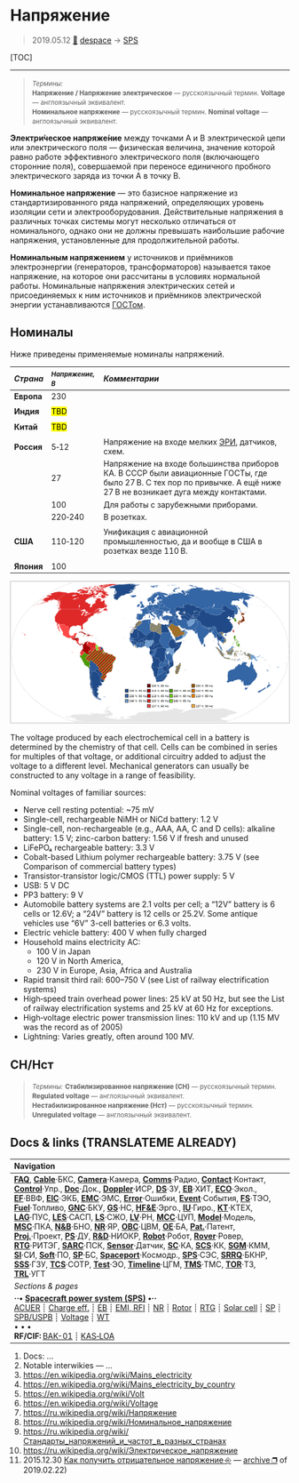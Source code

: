 # Напряжение
> 2019.05.12 [🚀](../index/index.md) [despace](index.md) → [SPS](sps.md)

[TOC]

---

> <small>*Термины:*  
> **Напряжение / Напряжение электрическое** — русскоязычный термин. **Voltage** — англоязычный эквивалент.</small>  
> <small>**Номинальное напряжение** — русскоязычный термин. **Nominal voltage** — англоязычный эквивалент.</small>

**Электри́ческое напряже́ние** между точками A и B электрической цепи или электрического поля — физическая величина, значение которой равно работе эффективного электрического поля (включающего сторонние поля), совершаемой при переносе единичного пробного электрического заряда из точки A в точку B.

**Номинальное напряжение** — это базисное напряжение из стандартизированного ряда напряжений, определяющих уровень изоляции сети и электрооборудования. Действительные напряжения в различных точках системы могут несколько отличаться от номинального, однако они не должны превышать наибольшие рабочие напряжения, установленные для продолжительной работы.

**Номинальным напряжением** у источников и приёмников электроэнергии (генераторов, трансформаторов) называется такое напряжение, на которое они рассчитаны в условиях нормальной работы. Номинальные напряжения электрических сетей и присоединяемых к ним источников и приёмников электрической энергии устанавливаются [ГОСТом](doc.md).



## Номиналы
Ниже приведены применяемые номиналы напряжений.

|*Страна*|<small>*Напряжение, В*</small>|*Комментарии*|
|:--|:--|:--|
|**Европа**|230||
||||
|**Индия**|<mark>TBD</mark>||
||||
|**Китай**|<mark>TBD</mark>||
||||
|**Россия**|5‑12|Напряжение на входе мелких [ЭРИ](elc.md), датчиков, схем.|
||27|Напряжение на входе большинства приборов КА. В СССР были авиационные ГОСТы, где было 27 В. С тех пор по привычке. А ещё ниже 27 В не возникает дуга между контактами.|
||100|Для работы с зарубежными приборами.|
||220‑240|В розетках.|
||||
|**США**|110‑120|Унификация с авиационной промышленностью, да и вообще в США в розетках везде 110 В.|
||||
|**Япония**|100||

![](f/sps/world_map_of_mains_voltages_and_frequencies_detailed.png)

The voltage produced by each electrochemical cell in a battery is determined by the chemistry of that cell. Cells can be combined in series for multiples of that voltage, or additional circuitry added to adjust the voltage to a different level. Mechanical generators can usually be constructed to any voltage in a range of feasibility.

Nominal voltages of familiar sources:

   - Nerve cell resting potential: ~75 mV
   - Single-cell, rechargeable NiMH or NiCd battery: 1.2 V
   - Single-cell, non-rechargeable (e.g., AAA, AA, C and D cells): alkaline battery: 1.5 V; zinc-carbon battery: 1.56 V if fresh and unused
   - LiFePO₄ rechargeable battery: 3.3 V
   - Cobalt-based Lithium polymer rechargeable battery: 3.75 V (see Comparison of commercial battery types)
   - Transistor-transistor logic/CMOS (TTL) power supply: 5 V
   - USB: 5 V DC
   - PP3 battery: 9 V
   - Automobile battery systems are 2.1 volts per cell; a “12V” battery is 6 cells or 12.6V; a “24V” battery is 12 cells or 25.2V. Some antique vehicles use “6V” 3-cell batteries or 6.3 volts.
   - Electric vehicle battery: 400 V when fully charged
   - Household mains electricity AC:
      - 100 V in Japan
       - 120 V in North America,
       - 230 V in Europe, Asia, Africa and Australia
   - Rapid transit third rail: 600–750 V (see List of railway electrification systems)
   - High‑speed train overhead power lines: 25 kV at 50 Hz, but see the List of railway electrification systems and 25 kV at 60 Hz for exceptions.
   - High‑voltage electric power transmission lines: 110 kV and up (1.15 MV was the record as of 2005)
   - Lightning: Varies greatly, often around 100 MV.



## СН/Нст
> <small>*Термины:*</small>
> <small>**Стабилизированное напряжение (СН)** — русскоязычный термин. **Regulated voltage** — англоязычный эквивалент.</small>  
> <small>**Нестабилизированное напряжение (Нст)** — русскоязычный термин. **Unregulated voltage** — англоязычный эквивалент.</small>



<p style="page-break-after:always"> </p>

## Docs & links (TRANSLATEME ALREADY)
|Navigation|
|:--|
|**[FAQ](faq.md)**, **[Cable](cable.md)**·БКС, **[Camera](cam.md)**·Камера, **[Comms](comms.md)**·Радио, **[Contact](contact.md)**·Контакт, **[Control](control.md)**·Упр., **[Doc](doc.md)**·Док., **[Doppler](doppler.md)**·ИСР, **[DS](ds.md)**·ЗУ, **[EB](eb.md)**·ХИТ, **[ECO](ecology.md)**·Экол., **[EF](ef.md)**·ВВФ, **[ElC](elc.md)**·ЭКБ, **[EMC](emc.md)**·ЭМС, **[Error](error.md)**·Ошибки, **[Event](event.md)**·События, **[FS](fs.md)**·ТЭО, **[Fuel](fuel.md)**·Топливо, **[GNC](gnc.md)**·БКУ, **[GS](scs.md)**·НС, **[HF&E](hfe.md)**·Эрго., **[IU](iu.md)**·Гиро., **[KT](kt.md)**·КТЕХ, **[LAG](lag.md)**·ПУC, **[LES](les.md)**·САСП, **[LS](ls.md)**·СЖО, **[LV](lv.md)**·РН, **[MCC](mcc.md)**·ЦУП, **[Model](model.md)**·Модель, **[MSC](sc.md)**·ПКА, **[N&B](nnb.md)**·БНО, **[NR](nr.md)**·ЯР, **[OBC](obc.md)**·ЦВМ, **[OE](oe.md)**·БА, **[Pat.](патент.md)**·Патент, **[Proj.](project.md)**·Проект, **[PS](ps.md)**·ДУ, **[R&D](rnd.md)**·НИОКР, **[Robot](robotics.md)**·Робот, **[Rover](rover.md)**·Ровер, **[RTG](rtg.md)**·РИТЭГ, **[SARC](sarc.md)**·ПСК, **[Sensor](sensor.md)**·Датчик, **[SC](sc.md)**·КА, **[SCS](scs.md)**·КК, **[SGM](sgm.md)**·КММ, **[SI](si.md)**·СИ, **[Soft](soft.md)**·ПО, **[SP](sp.md)**·БС, **[Spaceport](spaceport.md)**·Космодр., **[SPS](sps.md)**·СЭС, **[SRRQ](srrq.md)**·БКНР, **[SSS](sss.md)**·ГЗУ, **[TCS](tcs.md)**·СОТР, **[Test](test.md)**·ЭО, **[Timeline](timeline.md)**·ЦГМ, **[TMS](tms.md)**·ТМС, **[TOR](tor.md)**·ТЗ, **[TRL](trl.md)**·УГТ|
|*Sections & pages*|
|**··• [Spacecraft power system (SPS)](sps.md) •··**<br> [ACUER](acuer.md) ┊ [Charge eff.](charge_eff.md) ┊ [EB](eb.md) ┊ [EMI, RFI](emi.md) ┊ [NR](nr.md) ┊ [Rotor](rotor.md) ┊ [RTG](rtg.md) ┊ [Solar cell](sp.md) ┊ [SP](sp.md) ┊ [SPB/USPB](suspb.md) ┊ [Voltage](voltage.md) ┊ [WT](wt.md)<br>• • •<br> **RF/CIF:** [BAK-01](bak_01.md) ┊ [KAS‑LOA](kas_loa.md)|

   1. Docs: …
   1. Notable interwikies — …
   1. <https://en.wikipedia.org/wiki/Mains_electricity>
   1. <https://en.wikipedia.org/wiki/Mains_electricity_by_country>
   1. <https://en.wikipedia.org/wiki/Volt>
   1. <https://en.wikipedia.org/wiki/Voltage>
   1. <https://ru.wikipedia.org/wiki/Напряжение>
   1. <https://ru.wikipedia.org/wiki/Номинальное_напряжение>
   1. <https://ru.wikipedia.org/wiki/Стандарты_напряжений_и_частот_в_разных_странах>
   1. <https://ru.wikipedia.org/wiki/Электрическое_напряжение>
   1. 2015.12.30 [Как получить отрицательное напряжение ⎆](https://hubstub.ru/circuit-design/109-kak-poluchit-otricatelnogo-napryazheniya.html) — [archive ❐](f/archive/20151230_1.pdf) of 2019.02.22)
